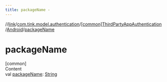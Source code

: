 ```yaml
---
title: packageName -
---
```

//[link](../../../index.md)/[com.tink.model.authentication](../../index.md)/[[common]ThirdPartyAppAuthentication](../index.md)/[Android](index.md)/[packageName](package-name.md)



# packageName  
[common]  
Content  
val [packageName](package-name.md): [String](https://kotlinlang.org/api/latest/jvm/stdlib/kotlin/-string/index.html)  



